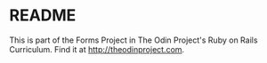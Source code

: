 # README

This is part of the Forms Project in The Odin Project's Ruby on Rails Curriculum. Find it at http://theodinproject.com.